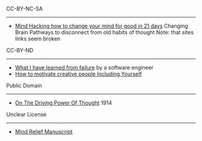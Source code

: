 
CC-BY-NC-SA

- ------------------------
- [Mind Hacking how to change your mind for good in 21 days](https://freecomputerbooks.com/Mind-Hacking-How-to-Change-Your-Mind-for-Good-in-21-Days.html) Changing Brain Pathways to disconnect from old habits of thought   Note: that sites links seem broken



CC-BY-ND

- ------------------------
- [What I have learned from failure](https://freecomputerbooks.com/What-I-have-Learned-From-Failure.html) by a software engineer
- [How to motivate creative people Including Yourself](https://freecomputerbooks.com/How-to-Motivate-Creative-People.html)

Public Domain

- ------------------------
- [On The Driving Power Of Thought](https://freecomputerbooks.com/Applied-Psychology-On-The-Driving-Power-Of-Thought.html) 1914


Unclear License

- ------------------------
- [Mind Relief Manuscript](https://freecomputerbooks.com/Mind-Relief-Manuscript.html)